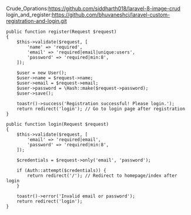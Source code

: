 Crude_Oprations:https://github.com/siddharth018/laravel-8-image-crud
login_and_register:https://github.com/bhuvaneshcj/laravel-custom-registration-and-login.git
```
public function register(Request $request)
{
    $this->validate($request, [
        'name' => 'required',
        'email' => 'required|email|unique:users',
        'password' => 'required|min:8',
    ]);

    $user = new User();
    $user->name = $request->name;
    $user->email = $request->email;
    $user->password = \Hash::make($request->password);
    $user->save();

    toastr()->success('Registration successful! Please login.');
    return redirect('login'); // Go to login page after registration
}
```

```
public function login(Request $request)
{
    $this->validate($request, [
        'email' => 'required|email',
        'password' => 'required|min:8',
    ]);

    $credentials = $request->only('email', 'password');

    if (Auth::attempt($credentials)) {
        return redirect('/'); // Redirect to homepage/index after login
    }

    toastr()->error('Invalid email or password');
    return redirect('login');
}
```
